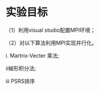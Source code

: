 # 实验目标

（1）利用visual studio配置MPI环境；

（2）对以下算法利用MPI实现并行化。

   i. Martrix-Vecter 乘法;

   ii梯形积分法;

   iii PSRS排序